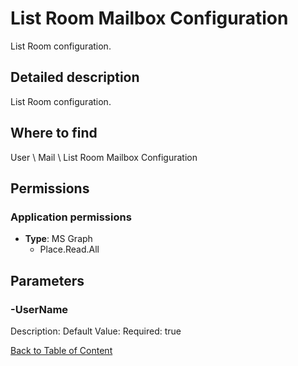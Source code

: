 # List Room Mailbox Configuration

List Room configuration.

## Detailed description
List Room configuration.

## Where to find
User \ Mail \ List Room Mailbox Configuration

## Permissions
### Application permissions
- **Type**: MS Graph
  - Place.Read.All


## Parameters
### -UserName
Description: 
Default Value: 
Required: true


[Back to Table of Content](../../../README.md)

